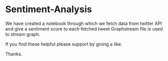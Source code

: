 # Sentiment-Analysis

We have created a notebook through which we fetch data from twitter API and give a sentiment score to each fetched tweet
Graphstream file is used to stream graph.

If you find these helpful please support by giving a like.

Thanks.
